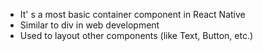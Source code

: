 - It' s a most basic container component in React Native
- Similar to div in web development
- Used to layout other components (like Text, Button, etc.)